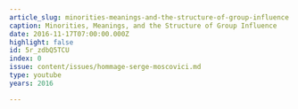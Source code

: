 ```yaml
---
article_slug: minorities-meanings-and-the-structure-of-group-influence
caption: Minorities, Meanings, and the Structure of Group Influence
date: 2016-11-17T07:00:00.000Z
highlight: false
id: 5r_zdbQ5TCU
index: 0
issue: content/issues/hommage-serge-moscovici.md
type: youtube
years: 2016

---
```

